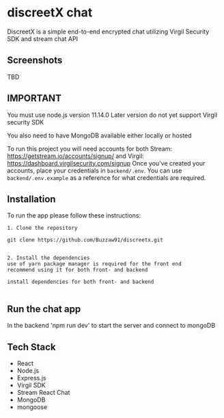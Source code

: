 # discreetX chat
DiscreetX is a simple end-to-end encrypted chat utilizing Virgil Security SDK and stream chat API

## Screenshots

TBD

## IMPORTANT
You must use node.js version 11.14.0
Later version do not yet support Virgil security SDK

You also need to have MongoDB available either locally or hosted

To run this project you will need accounts for both
Stream: https://getstream.io/accounts/signup/
and
Virgil: https://dashboard.virgilsecurity.com/signup
Once you've created
your accounts, place your credentials in `backend/.env`. You can use 
`backend/.env.example` as a reference for what credentials are required.

## Installation

To run the app please follow these instructions:
```
1. Clone the repository

git clone https://github.com/Buzzaw91/discreetx.git


2. Install the dependencies
use of yarn package manager is required for the front end
recommend using it for both front- and backend

install dependencies for both front- and backend


```
## Run the chat app
In the backend 'npm run dev' to start the server and connect to mongoDB


## Tech Stack
* React
* Node.js
* Express.js
* Virgil SDK
* Stream React Chat
* MongoDB
* mongoose
